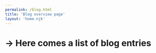 ```yaml
---
permalink: /blog.html
title: 'Blog overview page'
layout: 'home.njk'
---
```

# → Here comes a list of blog entries